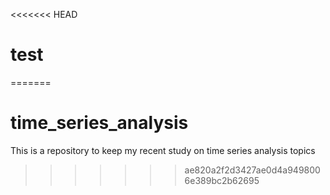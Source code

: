 <<<<<<< HEAD
# test
=======
# time_series_analysis
This is a repository to keep my recent study on time series analysis topics
>>>>>>> ae820a2f2d3427ae0d4a9498006e389bc2b62695
